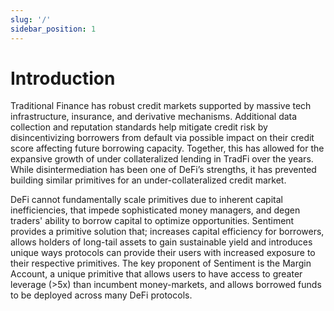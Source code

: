 ```yaml
---
slug: '/'
sidebar_position: 1
---
```


# Introduction

Traditional Finance has robust credit markets supported by massive tech
infrastructure, insurance, and derivative mechanisms. Additional data collection
and reputation standards help mitigate credit risk by disincentivizing
borrowers from default via possible impact on their credit score affecting
future borrowing capacity. Together, this has allowed for the expansive growth
of under collateralized lending in TradFi over the years. While
disintermediation has been one of DeFi’s strengths, it has prevented building
similar primitives for an under-collateralized credit market.

DeFi cannot fundamentally scale primitives due to inherent
capital inefficiencies, that impede sophisticated money managers, and degen
traders' ability to borrow capital to optimize opportunities. Sentiment
provides a primitive solution that; increases capital efficiency for borrowers,
allows holders of long-tail assets to gain sustainable yield and introduces
unique ways protocols can provide their users with increased exposure to their
respective primitives. The key proponent of Sentiment is the Margin Account, a
unique primitive that allows users to have access to greater leverage (>5x)
than incumbent money-markets, and allows borrowed funds to be deployed across
many DeFi protocols.

